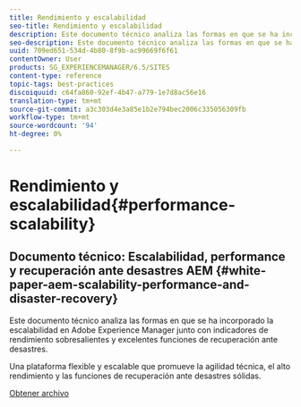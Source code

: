```yaml
---
title: Rendimiento y escalabilidad
seo-title: Rendimiento y escalabilidad
description: Este documento técnico analiza las formas en que se ha incorporado la escalabilidad en AEM junto con los indicadores de rendimiento y las características de recuperación ante desastres.
seo-description: Este documento técnico analiza las formas en que se ha incorporado la escalabilidad en AEM junto con los indicadores de rendimiento y las características de recuperación ante desastres.
uuid: 709ed651-534d-4b80-8f9b-ac99669f6f61
contentOwner: User
products: SG_EXPERIENCEMANAGER/6.5/SITES
content-type: reference
topic-tags: best-practices
discoiquuid: c64fa860-92ef-4b47-a779-1e7d8ac56e16
translation-type: tm+mt
source-git-commit: a3c303d4e3a85e1b2e794bec2006c335056309fb
workflow-type: tm+mt
source-wordcount: '94'
ht-degree: 0%

---
```



# Rendimiento y escalabilidad{#performance-scalability}

## Documento técnico: Escalabilidad, performance y recuperación ante desastres AEM {#white-paper-aem-scalability-performance-and-disaster-recovery}

Este documento técnico analiza las formas en que se ha incorporado la escalabilidad en Adobe Experience Manager junto con indicadores de rendimiento sobresalientes y excelentes funciones de recuperación ante desastres.

Una plataforma flexible y escalable que promueve la agilidad técnica, el alto rendimiento y las funciones de recuperación ante desastres sólidas.

[Obtener archivo](assets/aem_scalability_whitepaperfinal-06122015je.pdf)
